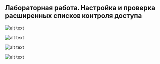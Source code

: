 
## Лабораторная работа. Настройка и проверка расширенных списков контроля доступа

![alt text](https://github.com/Eliminir/OTUSLABS/blob/Labs/LAB11/1.JPG)

![alt text](https://github.com/Eliminir/OTUSLABS/blob/Labs/LAB11/2.JPG)

![alt text](https://github.com/Eliminir/OTUSLABS/blob/Labs/LAB11/3.JPG)

![alt text](https://github.com/Eliminir/OTUSLABS/blob/Labs/LAB11/4.JPG)
